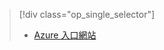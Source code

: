 > [!div class="op_single_selector"]
> * [Azure 入口網站](../articles/storage/common/storage-enable-and-view-metrics.md)
> 
> 

